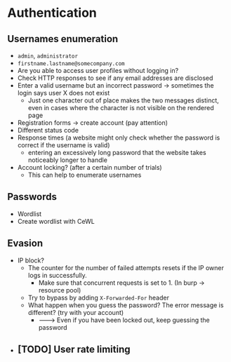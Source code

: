 # Authentication

## Usernames enumeration
- `admin`, `administrator`
- `firstname.lastname@somecompany.com`
- Are you able to access user profiles without logging in?
- Check HTTP responses to see if any email addresses are disclosed
- Enter a valid username but an incorrect password -> sometimes the login says user X does not exist
  - Just one character out of place makes the two messages distinct, even in cases where the character is not visible on the rendered page
- Registration forms -> create account (pay attention)
- Different status code 
- Response times (a website might only check whether the password is correct if the username is valid)
  - entering an excessively long password that the website takes noticeably longer to handle
- Account locking? (after a certain number of trials)
  - This can help to enumerate usernames

## Passwords
- Wordlist
- Create wordlist with CeWL

## Evasion
- IP block?
  - The counter for the number of failed attempts resets if the IP owner logs in successfully.
    - Make sure that concurrent requests is set to 1. (In burp -> resource pool)
  - Try to bypass by adding `X-Forwarded-For` header
  - What happen when you guess the password? The error message is different? (try with your account)
    - ---> Even if you have been locked out, keep guessing the password
- ## [TODO] User rate limiting
